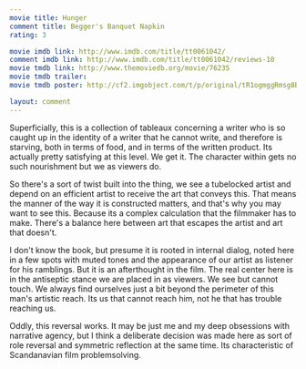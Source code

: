 ```yaml
---
movie title: Hunger
comment title: Begger's Banquet Napkin
rating: 3

movie imdb link: http://www.imdb.com/title/tt0061042/
comment imdb link: http://www.imdb.com/title/tt0061042/reviews-10
movie tmdb link: http://www.themoviedb.org/movie/76235
movie tmdb trailer: 
movie tmdb poster: http://cf2.imgobject.com/t/p/original/tR1ogmggRmsg8BusiVfLz91PlLL.jpg

layout: comment
---
```


Superficially, this is a collection of tableaux concerning a writer who is so caught up in the identity of a writer that he cannot write, and therefore is starving, both in terms of food, and in terms of the written product. Its actually pretty satisfying at this level. We get it. The character within gets no such nourishment but we as viewers do.

So there's a sort of twist built into the thing, we see a tubelocked artist and depend on an efficient artist to receive the art that conveys this. That means the manner of the way it is constructed matters, and that's why you may want to see this. Because its a complex calculation that the filmmaker has to make. There's a balance here between art that escapes the artist and art that doesn't. 

I don't know the book, but presume it is rooted in internal dialog, noted here in a few spots with muted tones and the appearance of our artist as listener for his ramblings. But it is an afterthought in the film. The real center here is in the antiseptic stance we are placed in as viewers. We see but cannot touch. We always find ourselves just a bit beyond the perimeter of this man's artistic reach. Its us that cannot reach him, not he that has trouble reaching us.

Oddly, this reversal works. It may be just me and my deep obsessions with narrative agency, but I think a deliberate decision was made here as sort of role reversal and symmetric reflection at the same time. Its characteristic of Scandanavian film problemsolving.
